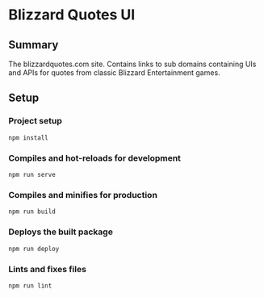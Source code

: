 # Blizzard Quotes UI

## Summary

The blizzardquotes.com site. Contains links to sub domains
containing UIs and APIs for quotes from classic Blizzard Entertainment
games.

## Setup

### Project setup

```
npm install
```

### Compiles and hot-reloads for development

```
npm run serve
```

### Compiles and minifies for production

```
npm run build

```

### Deploys the built package

```
npm run deploy
```

### Lints and fixes files

```
npm run lint
```
